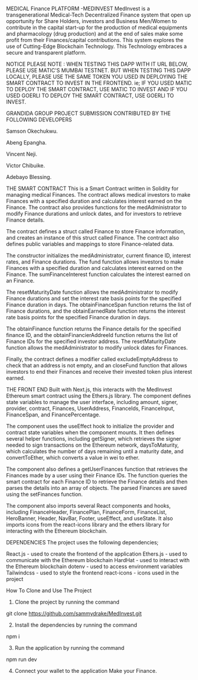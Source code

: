 MEDICAL Finance PLATFORM -MEDINVEST
MedInvest is a transgenerational Medical-Tech Decentralized Finance system that open up opportunity for Share Holders, investors and Business Men/Women to contribute in the capital start-up for the production of medical equipments and pharmacology (drug production) and at the end of sales make some profit from their Finances/capital contributions. This system explores the use of Cutting-Edge Blockchain Technology. This Technology embraces a secure and transparent platform.

NOTICE
PLEASE NOTE : WHEN TESTING THIS DAPP WITH IT URL BELOW, PLEASE USE MATIC'S MUMBAI TESTNET. BUT WHEN TESTING THIS DAPP LOCALLY, PLEASE USE THE SAME TOKEN YOU USED IN DEPLOYING THE SMART CONTRACT TO INVEST IN THE FRONTEND. ie; IF YOU USED MATIC TO DEPLOY THE SMART CONTRACT, USE MATIC TO INVEST AND IF YOU USED GOERLI TO DEPLOY THE SMART CONTRACT, USE GOERLI TO INVEST.

GRANDIDA GROUP PROJECT SUBMISSION CONTRIBUTED BY THE FOLLOWING DEVELOPERS

Samson Okechukwu.

Abeng Epangha.

Vincent Neji.

Victor Chibuike.

Adebayo Blessing.

THE SMART CONTRACT
This is a Smart Contract written in Solidity for managing medical Finances. The contract allows medical investors to make Finances with a specified duration and calculates interest earned on the Finance. The contract also provides functions for the medAdministrator to modify Finance durations and unlock dates, and for investors to retrieve Finance details.

The contract defines a struct called Finance to store Finance information, and creates an instance of this struct called Finance. The contract also defines public variables and mappings to store Finance-related data.

The constructor initializes the medAdministrator, current finance ID, interest rates, and Finance durations. The fund function allows investors to make Finances with a specified duration and calculates interest earned on the Finance. The sumFinanceInterest function calculates the interest earned on an Finance.

The resetMaturityDate function allows the medAdministrator to modify Finance durations and set the interest rate basis points for the specified Finance duration in days. The obtainFinanceSpan function returns the list of Finance durations, and the obtainEarnedRate function returns the interest rate basis points for the specified Finance duration in days.

The obtainFinance function returns the Finance details for the specified finance ID, and the obtainFinancierAddreeId function returns the list of Finance IDs for the specified investor address. The resetMaturityDate function allows the medAdministrator to modify unlock dates for Finances.

Finally, the contract defines a modifier called excludeEmptyAddress to check that an address is not empty, and an closeFund function that allows investors to end their Finances and receive their invested token plus interest earned.

THE FRONT END
Built with Next.js, this interacts with the MedInvest Ethereum smart contract using the Ethers.js library. The component defines state variables to manage the user interface, including amount, signer, provider, contract, Finances, UserAddress, FinanceIds, FinanceInput, FinanceSpan, and FinancePercentage.

The component uses the useEffect hook to initialize the provider and contract state variables when the component mounts. It then defines several helper functions, including getSigner, which retrieves the signer needed to sign transactions on the Ethereum network, daysToMaturity, which calculates the number of days remaining until a maturity date, and convertToEther, which converts a value in wei to ether.

The component also defines a getUserFinances function that retrieves the Finances made by a user using their Finance IDs. The function queries the smart contract for each Finance ID to retrieve the Finance details and then parses the details into an array of objects. The parsed Finances are saved using the setFinances function.

The component also imports several React components and hooks, including FinanceHeader, FinancePlan, FinanceForm, FinanceList, HeroBanner, Header, NavBar, Footer, useEffect, and useState. It also imports icons from the react-icons library and the ethers library for interacting with the Ethereum blockchain.

DEPENDENCIES
The project uses the following dependencies;

React.js - used to create the frontend of the application
Ethers.js - used to communicate with the Ethereum blockchain
HardHat - used to interact with the Ethereum blockchain
dotenv - used to access environment variables
Tailwindcss - used to style the frontend
react-icons - icons used in the project

How To Clone and Use The Project

1. Clone the project by running the command

git clone https://github.com/sammydrake/MedInvest.git

2. Install the dependencies by running the command

npm i

3. Run the application by running the command

npm run dev

4. Connect your wallet to the application Make your Finance.
